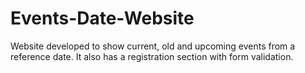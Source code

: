 # Events-Date-Website
 Website developed to show current, old and upcoming events from a reference date. It also has a registration section with form validation.
